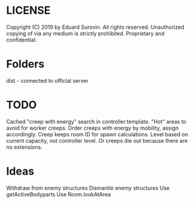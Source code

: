# LICENSE
Copyright (C) 2019 by Eduard Surovin.
All rights reserved.
Unauthorized copying of via any medium is strictly prohibited.
Proprietary and confidential.

# Folders
dist - connected to official server

# TODO
Cached "creep with energy" search in controller.template.
"Hot" areas to avoid for worker creeps.
Order creeps with energy by mobility, assign accordingly.
Creep keeps room ID for spawn calculations.
Level based on current capacity, not controller level. Or creeps die out because there are no extensions.

# Ideas
Withdraw from enemy structures
Dismantle enemy structures
Use getActiveBodyparts
Use Room.lookAtArea
